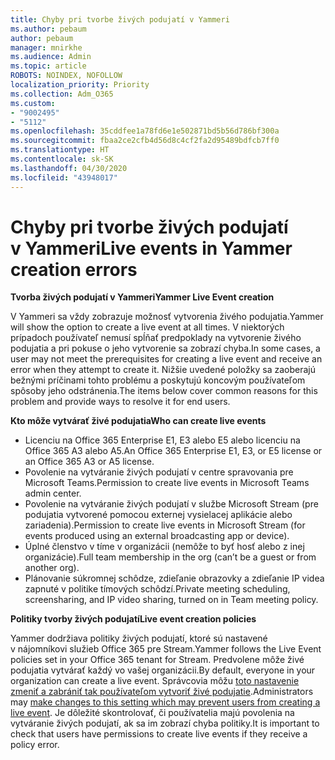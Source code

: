 ```yaml
---
title: Chyby pri tvorbe živých podujatí v Yammeri
ms.author: pebaum
author: pebaum
manager: mnirkhe
ms.audience: Admin
ms.topic: article
ROBOTS: NOINDEX, NOFOLLOW
localization_priority: Priority
ms.collection: Adm_O365
ms.custom:
- "9002495"
- "5112"
ms.openlocfilehash: 35cddfee1a78fd6e1e502871bd5b56d786bf300a
ms.sourcegitcommit: fbaa2ce2cfb4d56d8c4cf2fa2d95489bdfcb7ff0
ms.translationtype: HT
ms.contentlocale: sk-SK
ms.lasthandoff: 04/30/2020
ms.locfileid: "43948017"
---
```

# <a name="live-events-in-yammer-creation-errors"></a><span data-ttu-id="dc296-102">Chyby pri tvorbe živých podujatí v Yammeri</span><span class="sxs-lookup"><span data-stu-id="dc296-102">Live events in Yammer creation errors</span></span>

<span data-ttu-id="dc296-103">**Tvorba živých podujatí v Yammeri**</span><span class="sxs-lookup"><span data-stu-id="dc296-103">**Yammer Live Event creation**</span></span>

<span data-ttu-id="dc296-104">V Yammeri sa vždy zobrazuje možnosť vytvorenia živého podujatia.</span><span class="sxs-lookup"><span data-stu-id="dc296-104">Yammer will show the option to create a live event at all times.</span></span> <span data-ttu-id="dc296-105">V niektorých prípadoch používateľ nemusí spĺňať predpoklady na vytvorenie živého podujatia a pri pokuse o jeho vytvorenie sa zobrazí chyba.</span><span class="sxs-lookup"><span data-stu-id="dc296-105">In some cases, a user may not meet the prerequisites for creating a live event and receive an error when they attempt to create it.</span></span> <span data-ttu-id="dc296-106">Nižšie uvedené položky sa zaoberajú bežnými príčinami tohto problému a poskytujú koncovým používateľom spôsoby jeho odstránenia.</span><span class="sxs-lookup"><span data-stu-id="dc296-106">The items below cover common reasons for this problem and provide ways to resolve it for end users.</span></span>

<span data-ttu-id="dc296-107">**Kto môže vytvárať živé podujatia**</span><span class="sxs-lookup"><span data-stu-id="dc296-107">**Who can create live events**</span></span>
- <span data-ttu-id="dc296-108">Licenciu na Office 365 Enterprise E1, E3 alebo E5 alebo licenciu na Office 365 A3 alebo A5.</span><span class="sxs-lookup"><span data-stu-id="dc296-108">An Office 365 Enterprise E1, E3, or E5 license or an Office 365 A3 or A5 license.</span></span>
- <span data-ttu-id="dc296-109">Povolenie na vytváranie živých podujatí v centre spravovania pre Microsoft Teams.</span><span class="sxs-lookup"><span data-stu-id="dc296-109">Permission to create live events in Microsoft Teams admin center.</span></span>
- <span data-ttu-id="dc296-110">Povolenie na vytváranie živých podujatí v službe Microsoft Stream (pre podujatia vytvorené pomocou externej vysielacej aplikácie alebo zariadenia).</span><span class="sxs-lookup"><span data-stu-id="dc296-110">Permission to create live events in Microsoft Stream (for events produced using an external broadcasting app or device).</span></span>
- <span data-ttu-id="dc296-111">Úplné členstvo v tíme v organizácii (nemôže to byť hosť alebo z inej organizácie).</span><span class="sxs-lookup"><span data-stu-id="dc296-111">Full team membership in the org (can’t be a guest or from another org).</span></span>
- <span data-ttu-id="dc296-112">Plánovanie súkromnej schôdze, zdieľanie obrazovky a zdieľanie IP videa zapnuté v politike tímových schôdzí.</span><span class="sxs-lookup"><span data-stu-id="dc296-112">Private meeting scheduling, screensharing, and IP video sharing, turned on in Team meeting policy.</span></span>

<span data-ttu-id="dc296-113">**Politiky tvorby živých podujatí**</span><span class="sxs-lookup"><span data-stu-id="dc296-113">**Live event creation policies**</span></span>

<span data-ttu-id="dc296-114">Yammer dodržiava politiky živých podujatí, ktoré sú nastavené v nájomníkovi služieb Office 365 pre Stream.</span><span class="sxs-lookup"><span data-stu-id="dc296-114">Yammer follows the Live Event policies set in your Office 365 tenant for Stream.</span></span> <span data-ttu-id="dc296-115">Predvolene môže živé podujatia vytvárať každý vo vašej organizácii.</span><span class="sxs-lookup"><span data-stu-id="dc296-115">By default, everyone in your organization can create a live event.</span></span> <span data-ttu-id="dc296-116">Správcovia môžu [toto nastavenie zmeniť a zabrániť tak používateľom vytvoriť živé podujatie](https://docs.microsoft.com/stream/live-event-administration#enabling-and-restricting-users-to-creating).</span><span class="sxs-lookup"><span data-stu-id="dc296-116">Administrators may [make changes to this setting which may prevent users from creating a live event](https://docs.microsoft.com/stream/live-event-administration#enabling-and-restricting-users-to-creating).</span></span> <span data-ttu-id="dc296-117">Je dôležité skontrolovať, či používatelia majú povolenia na vytváranie živých podujatí, ak sa im zobrazí chyba politiky.</span><span class="sxs-lookup"><span data-stu-id="dc296-117">It is important to check that users have permissions to create live events if they receive a policy error.</span></span>
